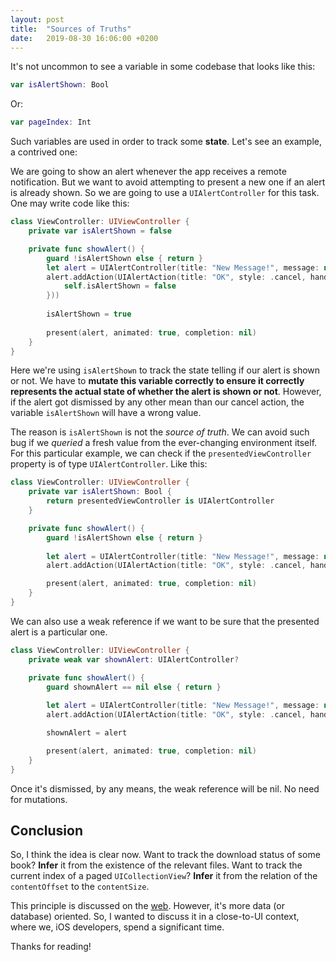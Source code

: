 ```yaml
---
layout: post
title:  "Sources of Truths"
date:   2019-08-30 16:06:00 +0200
---
```


It's not uncommon to see a variable in some codebase that looks like this:

```swift
var isAlertShown: Bool
```

Or:

```swift
var pageIndex: Int
```

Such variables are used in order to track some **state**. 
Let's see an example, a contrived one: 

We are going to show an alert whenever the app receives a remote notification. But we want to avoid attempting to present a new one if an alert is already shown. 
So we are going to use a `UIAlertController` for this task. 
One may write code like this:

```swift
class ViewController: UIViewController {
    private var isAlertShown = false

    private func showAlert() {
        guard !isAlertShown else { return }
        let alert = UIAlertController(title: "New Message!", message: nil, preferredStyle: .alert)
        alert.addAction(UIAlertAction(title: "OK", style: .cancel, handler: { (_) in
            self.isAlertShown = false
        }))
    
        isAlertShown = true
    
        present(alert, animated: true, completion: nil)
    }
}
```

Here we're using `isAlertShown` to track the state telling if our alert is shown or not. 
We have to **mutate this variable correctly to ensure it correctly represents the actual state of whether the alert is shown or not**.
However, if the alert got dismissed by any other mean than our cancel action, the variable `isAlertShown` will have a wrong value.

The reason is `isAlertShown` is not the *source of truth*. We can avoid such bug if we *queried* a fresh value from the ever-changing environment itself. 
For this particular example, we can check if the `presentedViewController` property is of type `UIAlertController`. Like this:

```swift
class ViewController: UIViewController {
    private var isAlertShown: Bool {
        return presentedViewController is UIAlertController
    }

    private func showAlert() {
        guard !isAlertShown else { return }
        
        let alert = UIAlertController(title: "New Message!", message: nil, preferredStyle: .alert)
        alert.addAction(UIAlertAction(title: "OK", style: .cancel, handler: nil))

        present(alert, animated: true, completion: nil)
    }
}
```

We can also use a weak reference if we want to be sure that the presented alert is a particular one.

```swift
class ViewController: UIViewController {
    private weak var shownAlert: UIAlertController?

    private func showAlert() {
        guard shownAlert == nil else { return }
        
        let alert = UIAlertController(title: "New Message!", message: nil, preferredStyle: .alert)
        alert.addAction(UIAlertAction(title: "OK", style: .cancel, handler: nil))

        shownAlert = alert

        present(alert, animated: true, completion: nil)
    }
}
```

Once it's dismissed, by any means, the weak reference will be nil. No need for mutations.

## Conclusion
So, I think the idea is clear now.
Want to track the download status of some book? **Infer** it from the existence of the relevant files.
Want to track the current index of a paged `UICollectionView`? **Infer** it from the relation of the `contentOffset` to the `contentSize`.

This principle is discussed on the [web](http://google.com/search?q=single+source+of+truth). However, it's more data (or database) oriented.
So, I wanted to discuss it in a close-to-UI context, where we, iOS developers, spend a significant time.

Thanks for reading!
